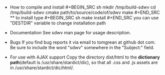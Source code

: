 * How to compile and install
#+BEGIN_SRC sh
mkdir /tmp/build-sdwv
cd /tmp/build-sdwv
cmake path/to/source/code/of/sdwv
make
#+END_SRC
** to install type
#+BEGIN_SRC sh
make install
#+END_SRC
you can use "DESTDIR" variable to change installation path

* Documentation
See sdwv man page for usage description.

* Bugs
If you find bug reports it via email to tomgrean at github dot com. 
Be sure to include the word "sdwv" somewhere in the "Subject:" field.

* For use with AJAX support
Copy the directory dist/html to the **dictionary path**(default is
/usr/share/stardict/dic), so that all .css and .js assets are in
/usr/share/stardict/dic/html/.
